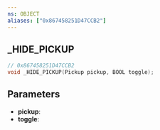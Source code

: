 ```yaml
---
ns: OBJECT
aliases: ["0x867458251D47CCB2"]
---
```

## _HIDE_PICKUP

```c
// 0x867458251D47CCB2
void _HIDE_PICKUP(Pickup pickup, BOOL toggle);
```

## Parameters
* **pickup**:
* **toggle**:

